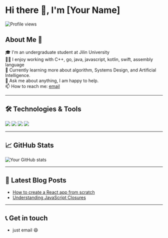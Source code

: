 # Hi there 👋, I'm [Your Name]

![Profile views](https://gpvc.arturio.dev/[YourGithubUsername])

## About Me 🚀
🎓 I'm an undergraduate student at Jilin University <br>
👨‍💻 I enjoy working with C++, go, java, javascript, kotlin, swift, assembly language <br>
🌱 Currently learning more about algorithm, Systems Design, and Artificial Intelligence. <br>
💬 Ask me about anything, I am happy to help. <br>
📫 How to reach me: [email](mailto:songtianyi03@gmail.com)

---

## 🛠️ Technologies & Tools
![](https://img.shields.io/badge/OS-Linux-informational?style=flat&logo=linux&logoColor=white&color=2bbc8a)
![](https://img.shields.io/badge/Editor-VSCode-informational?style=flat&logo=visual-studio-code&logoColor=white&color=2bbc8a)
![](https://img.shields.io/badge/Code-JavaScript-informational?style=flat&logo=javascript&logoColor=white&color=2bbc8a)
![](https://img.shields.io/badge/Code-Python-informational?style=flat&logo=python&logoColor=white&color=2bbc8a)
<!-- Add more -->

---

## 📈 GitHub Stats

![Your GitHub stats](https://github-readme-stats.vercel.app/api?username=SunshineValley&show_icons=true&theme=radical)

---

## 📝 Latest Blog Posts

<!-- BLOG-POST-LIST:START -->
- [How to create a React app from scratch](#)
- [Understanding JavaScript Closures](#)
<!-- BLOG-POST-LIST:END -->

---

## 📞 Get in touch
- just email 😄

